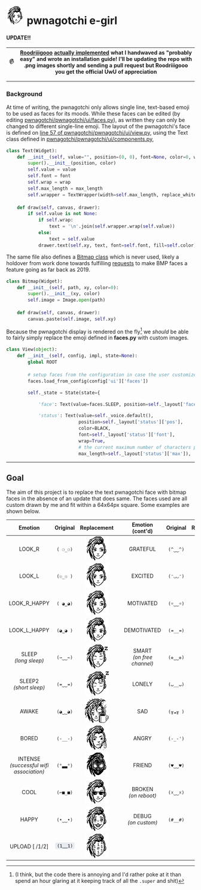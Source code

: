 # <img src="https://github.com/PersephoneKarnstein/egirl-pwnagotchi/blob/master/assets/sideeye.gif?raw=true" height="48"> pwnagotchi e-girl

#### UPDATE!!

| ![Friend](https://github.com/PersephoneKarnstein/egirl-pwnagotchi/blob/master/faces/FRIEND.png?raw=true)|  [Roodriiigooo](https://github.com/roodriiigooo) [actually implemented](https://github.com/roodriiigooo/PWNAGOTCHI-CUSTOM-FACES-MOD) what I handwaved as "probably easy" and wrote an installation guide! I'll be updating the repo with .png images shortly and sending a pull request but Roodriiigooo you get the official UwU of appreciation       |
| ------------ | ------------- |

---

### Background

At time of writing, the pwnagotchi only allows single line, text-based emoji to be used as faces for its moods. While these faces can be edited (by editing [pwnagotchi/pwnagotchi/ui/faces.py](https://github.com/evilsocket/pwnagotchi/blob/decbeaccb1b3a3b4364204478c7987df0104edf1/pwnagotchi/ui/faces.py)), as written they can only be changed to different single-line emoji. The layout of the pwnagotchi's face is defined on [line 57 of pwnagotchi/pwnagotchi/ui/view.py](https://github.com/evilsocket/pwnagotchi/blob/a5d5533acf9ebf0d70b12b7631b5119aea5b7b3b/pwnagotchi/ui/view.py#L57), using the Text class defined in [pwnagotchi/pwnagotchi/ui/components.py](https://github.com/evilsocket/pwnagotchi/blob/a5d5533acf9ebf0d70b12b7631b5119aea5b7b3b/pwnagotchi/ui/components.py),

```python
class Text(Widget):
    def __init__(self, value="", position=(0, 0), font=None, color=0, wrap=False, max_length=0):
        super().__init__(position, color)
        self.value = value
        self.font = font
        self.wrap = wrap
        self.max_length = max_length
        self.wrapper = TextWrapper(width=self.max_length, replace_whitespace=False) if wrap else None

    def draw(self, canvas, drawer):
        if self.value is not None:
            if self.wrap:
                text = '\n'.join(self.wrapper.wrap(self.value))
            else:
                text = self.value
            drawer.text(self.xy, text, font=self.font, fill=self.color)
```

The same file also defines a [Bitmap class](https://github.com/evilsocket/pwnagotchi/blob/a5d5533acf9ebf0d70b12b7631b5119aea5b7b3b/pwnagotchi/ui/components.py#L14) which is never used, likely a holdover from work done towards fulfilling [requests](https://github.com/evilsocket/pwnagotchi/issues/47) to make BMP faces a feature going as far back as 2019.

```python
class Bitmap(Widget):
    def __init__(self, path, xy, color=0):
        super().__init__(xy, color)
        self.image = Image.open(path)

    def draw(self, canvas, drawer):
        canvas.paste(self.image, self.xy)
```

Because the pwnagotchi display is rendered on the fly[^1] we *should* be able to fairly simply replace the emoji defined in **faces.py** with custom images.

[^1]: (I think, but the code there is annoying and I'd rather poke at it than spend an hour glaring at it keeping track of all the `.super` and shit)

```python
class View(object):
    def __init__(self, config, impl, state=None):
        global ROOT

        # setup faces from the configuration in case the user customized them
        faces.load_from_config(config['ui']['faces'])
```
```python
        self._state = State(state={
```
```python
            'face': Text(value=faces.SLEEP, position=self._layout['face'], color=BLACK, font=fonts.Huge),
```
```python
            'status': Text(value=self._voice.default(),
                           position=self._layout['status']['pos'],
                           color=BLACK,
                           font=self._layout['status']['font'],
                           wrap=True,
                           # the current maximum number of characters per line, assuming each character is 6 pixels wide
                           max_length=self._layout['status']['max']),
```





---
## Goal

The aim of this project is to replace the text pwnagotchi face with bitmap faces in the absence of an update that does same. The faces used are all custom drawn by me and fit within a 64x64px square. Some examples are shown below.


|                                               Emotion                                                |                                                     Original                                                     |                                                                            Replacement                                                                             |     |               Emotion (cont'd)                |  Original  |                                                                            Replacement                                                                             |
| :--------------------------------------------------------------------------------------------------: | :--------------------------------------------------------------------------------------------------------------: | :----------------------------------------------------------------------------------------------------------------------------------------------------------------: | :-: | :-------------------------------------------: | :--------: | :----------------------------------------------------------------------------------------------------------------------------------------------------------------: |
|                                                LOOK_R                                                |                                                     `( ⚆_⚆)`                                                     |                              ![Look_R](https://github.com/PersephoneKarnstein/egirl-pwnagotchi/blob/master/faces/LOOK-R.png?raw=true)                              |     |                   GRATEFUL                    |  `(^‿‿^)`  | ![Grateful](https://github.com/PersephoneKarnstein/egirl-pwnagotchi/blob/master/faces/GRATEFUL.png?raw=true) <!-- I refuse to draw her doing aheago. fight me. --> |
|                                                LOOK_L                                                |                                                     `(☉_☉ )`                                                     |                              ![Look_L](https://github.com/PersephoneKarnstein/egirl-pwnagotchi/blob/master/faces/LOOK-L.png?raw=true)                              |     |      EXCITED <!-- on_unread_messages -->      |  `(ᵔ◡◡ᵔ)`  |                           ![Excited](https://github.com/PersephoneKarnstein/egirl-pwnagotchi/blob/master/faces/EXCITED.png?raw=true)                               |
|                                             LOOK_R_HAPPY                                             |                                                     `( ◕‿◕)`                                                     |                              ![Look_R_Happy](https://github.com/PersephoneKarnstein/egirl-pwnagotchi/blob/master/faces/LOOK-R-HAPPY.png?raw=true)                  |     |                   MOTIVATED                   |  `(☼‿‿☼)`  |                           ![Motivated](https://github.com/PersephoneKarnstein/egirl-pwnagotchi/blob/master/faces/MOTIVATED.png?raw=true)                           |
|                                             LOOK_L_HAPPY                                             |                                                     `(◕‿◕ )`                                                     |                              ![Look_L_Happy](https://github.com/PersephoneKarnstein/egirl-pwnagotchi/blob/master/faces/LOOK-L-HAPPY.png?raw=true)                  |     |                  DEMOTIVATED                  |  `(≖__≖)`  |                           ![Bored](https://github.com/PersephoneKarnstein/egirl-pwnagotchi/blob/master/faces/BORED.png?raw=true)                                   |
|                            SLEEP <!-- long sleep --> <br/> *(long sleep)*                            |                                                     `(⇀‿‿↼)`                                                     |                              ![Sleep](https://github.com/PersephoneKarnstein/egirl-pwnagotchi/blob/master/faces/SLEEP.png?raw=true)                                |     |        SMART <br/> *(on free channel)*        |  `(✜‿‿✜)`  |                           ![Smart](https://github.com/PersephoneKarnstein/egirl-pwnagotchi/blob/master/faces/SMART.png?raw=true)                                   |
|                          SLEEP2 <!-- short sleep --> <br/> *(short sleep)*                           |                                                     `(≖‿‿≖)`                                                     |                              ![Sleep2](https://github.com/PersephoneKarnstein/egirl-pwnagotchi/blob/master/faces/SLEEP2.png?raw=true)                              |     |                    LONELY                     |  `(ب__ب)`  |                           ![Lonely](https://github.com/PersephoneKarnstein/egirl-pwnagotchi/blob/master/faces/LONELY.png?raw=true)                                 |
|                                                AWAKE                                                 |                                                     `(◕‿‿◕)`                                                     |                              ![Awake](https://github.com/PersephoneKarnstein/egirl-pwnagotchi/blob/master/faces/AWAKE.png?raw=true)                                |     |             SAD <!-- on_miss -->              |  `(╥☁╥ )`  |                           ![Sad](https://github.com/PersephoneKarnstein/egirl-pwnagotchi/blob/master/faces/SAD.png?raw=true)                                       |
|                                                BORED                                                 |                                                     `(-__-)`                                                     |                              ![Bored](https://github.com/PersephoneKarnstein/egirl-pwnagotchi/blob/master/faces/BORED.png?raw=true)                                |     |                     ANGRY                     |  `(-_-')`  |                           ![Angry](https://github.com/PersephoneKarnstein/egirl-pwnagotchi/blob/master/faces/ANGRY.png?raw=true)                                   |
| INTENSE <!-- on_assoc : post auth, data transfer can begin --> <br/> *(successful wifi association)* |                                                     `(°▃▃°)`                                                     | ![Avatar](https://github.com/PersephoneKarnstein/egirl-pwnagotchi/blob/master/faces/AVATAR.png?raw=true) <!-- There's also an Anonymous one you could use here --> |     |                    FRIEND                     |  `(♥‿‿♥)`  |                           ![Friend](https://github.com/PersephoneKarnstein/egirl-pwnagotchi/blob/master/faces/FRIEND.png?raw=true)                                 |
|                                       COOL <!-- on_deauth -->                                        |                                                     `(⌐■_■)`                                                     |                              ![Cool](https://github.com/PersephoneKarnstein/egirl-pwnagotchi/blob/master/faces/COOL.png?raw=true)                                  |     | BROKEN <!-- on_reboot --> <br/> *(on reboot)* |  `(☓‿‿☓)`  |                           ![Broken](https://github.com/PersephoneKarnstein/egirl-pwnagotchi/blob/master/faces/BROKEN.png?raw=true)                                 |
|                                    HAPPY <!-- new handshakes -->                                     |                                                     `(•‿‿•)`                                                     |                              ![Happy](https://github.com/PersephoneKarnstein/egirl-pwnagotchi/blob/master/faces/HAPPY.png?raw=true)                                |     | DEBUG <!-- on_custom --> <br/> *(on custom)*  |  `(#__#)`  |                           ![Debug](https://github.com/PersephoneKarnstein/egirl-pwnagotchi/blob/master/faces/DEBUG.png?raw=true)                                   |
|                                            UPLOAD [ /1/2]                                            | <img src="https://github.com/PersephoneKarnstein/egirl-pwnagotchi/blob/master/assets/upload-old.gif" width="60"> |                         <img src="https://github.com/PersephoneKarnstein/egirl-pwnagotchi/blob/master/assets/upload-new.gif" height="64">                          |     |                                               |            |                                                                                                                                                                    |
